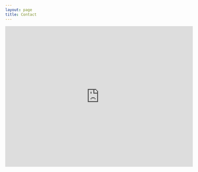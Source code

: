 ```yaml
---
layout: page
title: Contact
---
```


<iframe src="https://www.google.com/maps/embed?pb=!1m18!1m12!1m3!1d2483.8379210427915!2d-0.1791553236904561!3d51.497841711401854!2m3!1f0!2f0!3f0!3m2!1i1024!2i768!4f13.1!3m3!1m2!1s0x4876055ccaed341f%3A0x4327fb85b374d5e3!2sSir%20Alexander%20Fleming%20Building!5e0!3m2!1sen!2suk!4v1699439991145!5m2!1sen!2suk" width="600" height="450" style="border:0;" allowfullscreen="" loading="lazy" referrerpolicy="no-referrer-when-downgrade"></iframe>

